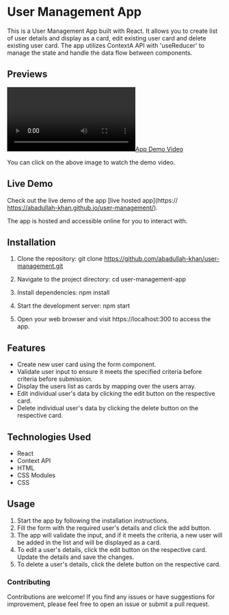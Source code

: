 # User Management App

This is a User Management App built with React. It allows you to create list of user details and display as a card, edit existing user card and delete existing user card. The app utilizes ContextA API with 'useReducer' to manage the state and handle the data flow between components.

## Previews

[![App Demo Video](public/Previews/demo-video.webm)](public/Previews/demo-video.webm)

You can click on the above image to watch the demo video.

## Live Demo

Check out the live demo of the app [live hosted app](https:// https://abadullah-khan.github.io/user-management/).

The app is hosted and accessible online for you to interact with.

## Installation

1. Clone the repository: git clone https://github.com/abadullah-khan/user-management.git

2. Navigate to the project directory: cd user-management-app

3. Install dependencies: npm install

4. Start the development server: npm start

5. Open your web browser and visit https://localhost:300 to access the app.

## Features

- Create new user card using the form component.
- Validate user input to ensure it meets the specified criteria before criteria before submission.
- Display the users list as cards by mapping over the users array.
- Edit individual user's data by clicking the edit button on the respective card.
- Delete individual user's data by clicking the delete button on the respective card.

## Technologies Used

- React
- Context API
- HTML
- CSS Modules
- CSS

## Usage

1. Start the app by following the installation instructions.
2. Fill the form with the required user's details and click the add button.
3. The app will validate the input, and if it meets the criteria, a new user will be added in the list and will be displayed as a card.
4. To edit a user's details, click the edit button on the respective card. Update the details and save the changes.
5. To delete a user's details, click the delete button on the respective card.

### Contributing

Contributions are welcome! If you find any issues or have suggestions for improvement, please feel free to open an issue or submit a pull request.
